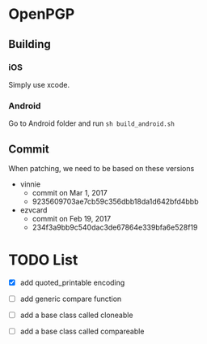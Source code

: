 # OpenPGP


## Building 

### iOS 

Simply use xcode.

### Android

Go to Android folder and run `sh build_android.sh`

## Commit

When patching, we need to be based on these versions

* vinnie
    * commit on Mar 1, 2017
    * 9235609703ae7cb59c356dbb18da1d642bfd4bbb
* ezvcard
    * commit on Feb 19, 2017
    * 234f3a9bb9c540dac3de67864e339bfa6e528f19

# TODO List

- [x] add quoted_printable encoding  
- [ ] add generic compare function
- [ ] add a base class called cloneable
- [ ] add a base class called compareable 

